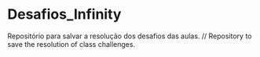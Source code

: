 # Desafios_Infinity
Repositório para salvar a resolução dos desafios das aulas. // Repository to save the resolution of class challenges.
